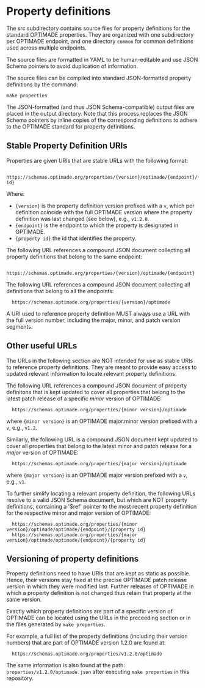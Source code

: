 # Property definitions

The src subdirectory contains source files for property definitions for the standard OPTIMADE properties.
They are organized with one subdirectory per OPTIMADE endpoint, and one directory `common` for common definitions used across multiple endpoints.

The source files are formatted in YAML to be human-editable and use JSON Schema pointers to avoid duplication of information.

The source files can be compiled into standard JSON-formatted property definitions by the command:
```
make properties
```
The JSON-formatted (and thus JSON Schema-compatible) output files are placed in the output directory.
Note that this process replaces the JSON Schema pointers by inline copies of the corresponding definitions to adhere to the OPTIMADE standard for property definitions.

## Stable Property Definition URIs

Properties are given URIs that are stable URLs with the following format:
```
  https://schemas.optimade.org/properties/{version}/optimade/{endpoint}/{property id}
```
Where:

- `{version}` is the property definition version prefixed with a `v`, which per definition coincide with the full OPTIMADE version where the property definition was last changed (see below), e.g., `v1.2.0`.
- `{endpoint}` is the endpoint to which the property is designated in OPTIMADE.
- `{property id}` the id that identifies the property.

The following URL references a compound JSON document collecting all property definitions that belong to the same endpoint:
```
  https://schemas.optimade.org/properties/{version}/optimade/{endpoint}
```
The following URL references a compound JSON document collecting all definitions that belong to all the endpoints:
```
  https://schemas.optimade.org/properties/{version}/optimade
```

A URI used to reference property definition MUST always use a URL with the full version number, including the major, minor, and patch version segments.

## Other useful URLs

The URLs in the following section are NOT intended for use as stable URIs to reference property definitions.
They are meant to provide easy access to updated relevant information to locate relevant property definitions.

The following URL references a compound JSON document of property definitons that is kept updated to cover all properties that belong to the latest patch release of a specific *minor* version of OPTIMADE:
```
  https://schemas.optimade.org/properties/{minor version}/optimade
```
where `{minor version}` is an OPTIMADE major.minor version prefixed with a `v`, e.g., `v1.2`.

Similarly, the following URL is a compound JSON document kept updated to cover all properties that belong to the latest minor and patch release for a *major* version of OPTIMADE:
```
  https://schemas.optimade.org/properties/{major version}/optimade
```
where `{major version}` is an OPTIMADE major version prefixed with a `v`, e.g., `v1`.

To further simlify locating a relevant property definition, the following URLs resolve to a valid JSON Schema document, but which are NOT property definitions, containing a '$ref' pointer to the most recent property definition for the respective minor and major version of OPTIMADE:
```
  https://schemas.optimade.org/properties/{minor version}/optimade/optimade/{endpoint}/{property id}
  https://schemas.optimade.org/properties/{major version}/optimade/optimade/{endpoint}/{property id}
```

## Versioning of property definitions

Property definitions need to have URIs that are kept as static as possible.
Hence, their versions stay fixed at the precise OPTIMADE patch release version in which they were modified last.
Further releases of OPTIMADE in which a property definition is not changed thus retain that property at the same version.

Exactly which property definitions are part of a specific version of OPTIMADE can be located using the URLs in the preceeding section or in the files generated by `make properties`.

For example, a full list of the property definitions (including their version numbers) that are part of OPTIMADE version 1.2.0 are found at:
```
  https://schemas.optimade.org/properties/v1.2.0/optimade
```
The same information is also found at the path: `properties/v1.2.0/optimade.json` after executing `make properties` in this repository.
